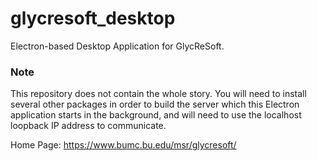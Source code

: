 # glycresoft_desktop
Electron-based Desktop Application for GlycReSoft.

### Note
This repository does not contain the whole story. You will need to install several other packages in order to
build the server which this Electron application starts in the background, and will need to use the localhost
loopback IP address to communicate.

Home Page: https://www.bumc.bu.edu/msr/glycresoft/